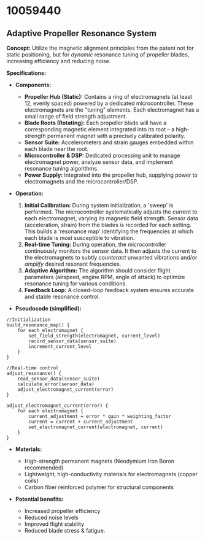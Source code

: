 # 10059440

## Adaptive Propeller Resonance System

**Concept:** Utilize the magnetic alignment principles from the patent not for static positioning, but for *dynamic* resonance tuning of propeller blades, increasing efficiency and reducing noise.

**Specifications:**

*   **Components:**
    *   **Propeller Hub (Static):**  Contains a ring of electromagnets (at least 12, evenly spaced) powered by a dedicated microcontroller. These electromagnets are the "tuning" elements. Each electromagnet has a small range of field strength adjustment.
    *   **Blade Roots (Rotating):** Each propeller blade will have a corresponding magnetic element integrated into its root – a high-strength permanent magnet with a precisely calibrated polarity.
    *   **Sensor Suite:** Accelerometers and strain gauges embedded within each blade near the root.
    *   **Microcontroller & DSP:** Dedicated processing unit to manage electromagnet power, analyze sensor data, and implement resonance tuning algorithms.
    *   **Power Supply:** Integrated into the propeller hub, supplying power to electromagnets and the microcontroller/DSP.

*   **Operation:**
    1.  **Initial Calibration:** During system initialization, a 'sweep' is performed. The microcontroller systematically adjusts the current to each electromagnet, varying its magnetic field strength.  Sensor data (acceleration, strain) from the blades is recorded for each setting. This builds a 'resonance map' identifying the frequencies at which each blade is most susceptible to vibration.
    2.  **Real-time Tuning:**  During operation, the microcontroller continuously monitors the sensor data. It then adjusts the current to the electromagnets to subtly *counteract* unwanted vibrations and/or *amplify* desired resonant frequencies.
    3.  **Adaptive Algorithm:** The algorithm should consider flight parameters (airspeed, engine RPM, angle of attack) to optimize resonance tuning for various conditions.
    4.  **Feedback Loop:** A closed-loop feedback system ensures accurate and stable resonance control.

*   **Pseudocode (simplified):**

```
//Initialization
build_resonance_map() {
    for each electromagnet {
        set_field_strength(electromagnet, current_level)
        record_sensor_data(sensor_suite)
        increment_current_level
    }
}

//Real-time control
adjust_resonance() {
    read_sensor_data(sensor_suite)
    calculate_error(sensor_data)
    adjust_electromagnet_current(error)
}

adjust_electromagnet_current(error) {
    for each electromagnet {
        current_adjustment = error * gain * weighting_factor
        current = current + current_adjustment
        set_electromagnet_current(electromagnet, current)
    }
}
```

*   **Materials:**
    *   High-strength permanent magnets (Neodymium Iron Boron recommended)
    *   Lightweight, high-conductivity materials for electromagnets (copper coils)
    *   Carbon fiber reinforced polymer for structural components

*   **Potential benefits:**
    *   Increased propeller efficiency
    *   Reduced noise levels
    *   Improved flight stability
    *   Reduced blade stress & fatigue.